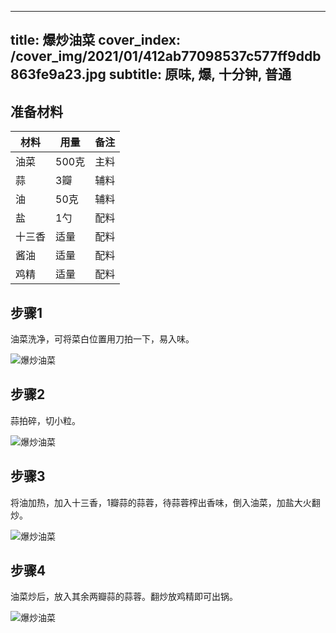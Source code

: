 
---
title: 爆炒油菜
cover_index: /cover_img/2021/01/412ab77098537c577ff9ddb863fe9a23.jpg
subtitle: 原味, 爆, 十分钟, 普通
---

## 准备材料

| 材料     | 用量 | 备注|
| ------- | ----- | --- |
| 油菜 | 500克| 主料 |
| 蒜 | 3瓣| 辅料 |
| 油 | 50克| 辅料 |
| 盐 | 1勺| 配料 |
| 十三香 | 适量| 配料 |
| 酱油 | 适量| 配料 |
| 鸡精 | 适量| 配料 |

## 步骤1

油菜洗净，可将菜白位置用刀拍一下，易入味。

![爆炒油菜](https://i8.meishichina.com/attachment/recipe/201010/201010031609038.jpg?x-oss-process=style/p320) 

## 步骤2

蒜拍碎，切小粒。

![爆炒油菜](https://i8.meishichina.com/attachment/recipe/201010/201010031609553.jpg?x-oss-process=style/p320) 

## 步骤3

将油加热，加入十三香，1瓣蒜的蒜蓉，待蒜蓉榨出香味，倒入油菜，加盐大火翻炒。

![爆炒油菜](https://i8.meishichina.com/attachment/recipe/201010/201010031612385.jpg?x-oss-process=style/p320) 

## 步骤4

油菜炒后，放入其余两瓣蒜的蒜蓉。翻炒放鸡精即可出锅。

![爆炒油菜](https://i8.meishichina.com/attachment/recipe/201010/201010031619533.jpg?x-oss-process=style/p320) 

